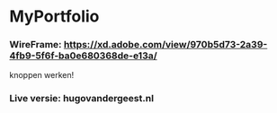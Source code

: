 # MyPortfolio

### WireFrame: https://xd.adobe.com/view/970b5d73-2a39-4fb9-5f6f-ba0e680368de-e13a/
knoppen werken!

### Live versie: hugovandergeest.nl
